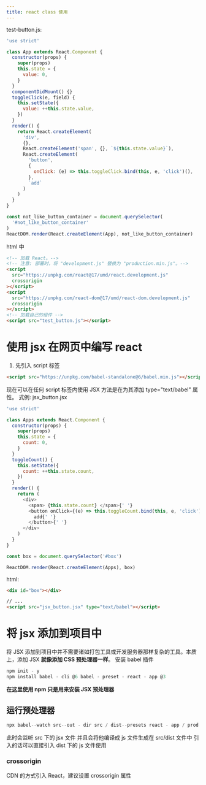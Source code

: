 ```yaml
---
title: react class 使用
---
```


test-button.js:

```javascript
'use strict'

class App extends React.Component {
  constructor(props) {
    super(props)
    this.state = {
      value: 0,
    }
  }
  componentDidMount() {}
  toggleClick(e, field) {
    this.setState({
      value: ++this.state.value,
    })
  }
  render() {
    return React.createElement(
      'div',
      {},
      React.createElement('span', {}, `${this.state.value}`),
      React.createElement(
        'button',
        {
          onClick: (e) => this.toggleClick.bind(this, e, 'click')(),
        },
        `add`
      )
    )
  }
}

const not_like_button_container = document.querySelector(
  '#not_like_button_container'
)
ReactDOM.render(React.createElement(App), not_like_button_container)
```

html 中

```html
<!-- 加载 React。-->
<!-- 注意: 部署时，将 "development.js" 替换为 "production.min.js"。-->
<script
  src="https://unpkg.com/react@17/umd/react.development.js"
  crossorigin
></script>
<script
  src="https://unpkg.com/react-dom@17/umd/react-dom.development.js"
  crossorigin
></script>
<!-- 加载自己的组件 -->
<script src="test_button.js"></script>
```

# 使用 jsx 在网页中编写 react

1. 先引入 script 标签

```html
<script src="https://unpkg.com/babel-standalone@6/babel.min.js"></script>
```

现在可以在任何 script 标签内使用 JSX 方法是在为其添加 type="text/babel" 属性。
式例:
jsx_button.jsx

```javascript
'use strict'

class Apps extends React.Component {
  constructor(props) {
    super(props)
    this.state = {
      count: 0,
    }
  }
  toggleCount() {
    this.setState({
      count: ++this.state.count,
    })
  }
  render() {
    return (
      <div>
        <span> {this.state.count} </span>{' '}
        <button onClick={(e) => this.toggleCount.bind(this, e, 'click')()}>
          add{' '}
        </button>{' '}
      </div>
    )
  }
}

const box = document.querySelector('#box')

ReactDOM.render(React.createElement(Apps), box)
```

html:

```html
<div id="box"></div>

// ...
<script src="jsx_button.jsx" type="text/babel"></script>
```

# 将 jsx 添加到项目中

将 JSX 添加到项目中并不需要诸如打包工具或开发服务器那样复杂的工具。本质上，添加 JSX **就像添加 CSS 预处理器一样**。
安装 babel 插件

```javascript
npm init - y
npm install babel - cli @6 babel - preset - react - app @3
```

**在这里使用 npm 只是用来安装 JSX 预处理器**

## 运行预处理器

```javascript
npx babel--watch src--out - dir src / dist--presets react - app / prod
```

此时会监听 src 下的 jsx 文件 并且会将他编译成 js 文件生成在 src/dist 文件中 引入的话可以直接引入 dist 下的 js 文件使用

### crossorigin

CDN 的方式引入 React，建议设置 crossorigin 属性
